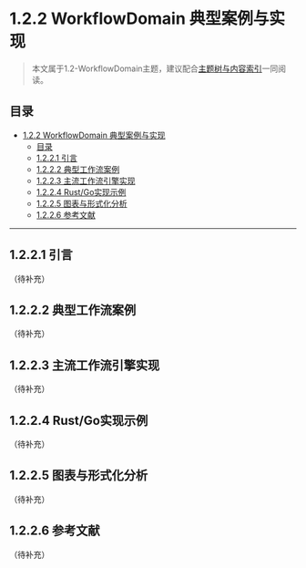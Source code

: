# 1.2.2 WorkflowDomain 典型案例与实现

> 本文属于1.2-WorkflowDomain主题，建议配合[主题树与内容索引](../../00-主题树与内容索引.md)一同阅读。

## 目录

- [1.2.2 WorkflowDomain 典型案例与实现](#122-workflowdomain-典型案例与实现)
  - [目录](#目录)
  - [1.2.2.1 引言](#1221-引言)
  - [1.2.2.2 典型工作流案例](#1222-典型工作流案例)
  - [1.2.2.3 主流工作流引擎实现](#1223-主流工作流引擎实现)
  - [1.2.2.4 Rust/Go实现示例](#1224-rustgo实现示例)
  - [1.2.2.5 图表与形式化分析](#1225-图表与形式化分析)
  - [1.2.2.6 参考文献](#1226-参考文献)

---

## 1.2.2.1 引言

（待补充）

## 1.2.2.2 典型工作流案例

（待补充）

## 1.2.2.3 主流工作流引擎实现

（待补充）

## 1.2.2.4 Rust/Go实现示例

（待补充）

## 1.2.2.5 图表与形式化分析

（待补充）

## 1.2.2.6 参考文献

（待补充）
